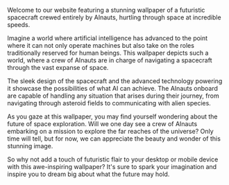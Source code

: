 <!--
Write me content for website with wallpaper "A futuristic spacecraft crewed entirely by AInauts, hurtling through space at incredible speeds."
-->

<!--font:Poppins-->

Welcome to our website featuring a stunning wallpaper of a futuristic spacecraft crewed entirely by AInauts, hurtling through space at incredible speeds. 

Imagine a world where artificial intelligence has advanced to the point where it can not only operate machines but also take on the roles traditionally reserved for human beings. This wallpaper depicts such a world, where a crew of AInauts are in charge of navigating a spacecraft through the vast expanse of space.

The sleek design of the spacecraft and the advanced technology powering it showcase the possibilities of what AI can achieve. The AInauts onboard are capable of handling any situation that arises during their journey, from navigating through asteroid fields to communicating with alien species.

As you gaze at this wallpaper, you may find yourself wondering about the future of space exploration. Will we one day see a crew of AInauts embarking on a mission to explore the far reaches of the universe? Only time will tell, but for now, we can appreciate the beauty and wonder of this stunning image.

So why not add a touch of futuristic flair to your desktop or mobile device with this awe-inspiring wallpaper? It's sure to spark your imagination and inspire you to dream big about what the future may hold.
